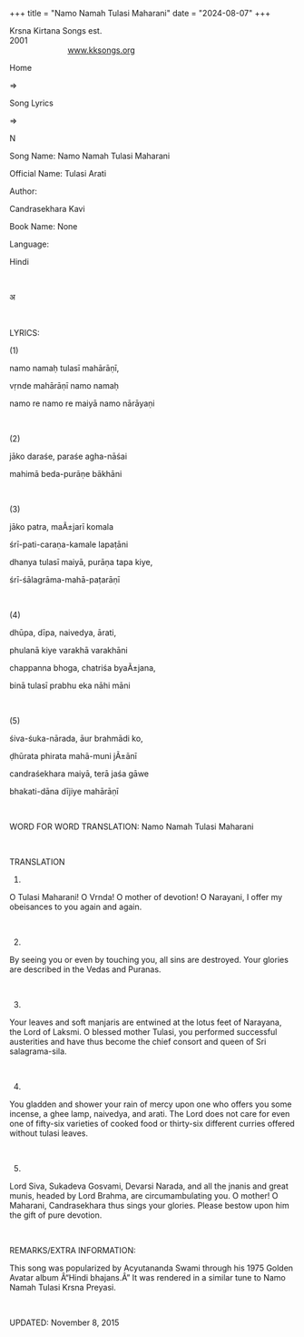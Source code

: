 +++ 
title = "Namo Namah Tulasi Maharani"
date = "2024-08-07"
+++

Krsna Kirtana Songs est.
2001                                                                                                                                    
            
www.kksongs.org








Home
 
⇒
 
Song Lyrics
 
⇒
 
N


Song
Name: Namo Namah Tulasi Maharani


Official
Name: Tulasi Arati


Author:

Candrasekhara Kavi


Book
Name: None


Language:

Hindi


 








अ








 


LYRICS:


(1)


namo
namaḥ tulasī mahārāṇī,

vṛnde mahārāṇī namo namaḥ

namo re namo re maiyā namo nārāyaṇi


 


(2)


jāko
daraśe, paraśe agha-nāśai

mahimā beda-purāṇe bākhāni


 


(3)


jāko
patra, maÃ±jarī komala

śrī-pati-caraṇa-kamale lapaṭāni

dhanya tulasī maiyā, purāṇa tapa kiye,

śrī-śālagrāma-mahā-paṭarāṇī


 


(4)


dhūpa,
dīpa, naivedya, ārati,

phulanā kiye varakhā varakhāni

chappanna bhoga, chatriśa byaÃ±jana,

binā tulasī prabhu eka nāhi māni


 


(5)


śiva-śuka-nārada,
āur brahmādi ko,

ḍhūrata phirata mahā-muni jÃ±ānī

candraśekhara maiyā, terā jaśa gāwe

bhakati-dāna dījiye mahārāṇī


 


WORD
FOR WORD TRANSLATION: 
Namo Namah
Tulasi Maharani


 


TRANSLATION



1)
O Tulasi Maharani! O Vrnda! O mother of devotion! O Narayani, I offer my
obeisances to you again and again. 


 


2)
By seeing you or even by touching you, all sins are destroyed. Your glories are
described in the Vedas and Puranas. 


 


3)
Your leaves and soft manjaris are entwined at the lotus feet of Narayana, the
Lord of Laksmi. O blessed mother Tulasi, you performed successful austerities
and have thus become the chief consort and queen of Sri salagrama-sila. 


 


4)
You gladden and shower your rain of mercy upon one who offers you some incense,
a ghee lamp, naivedya, and arati. The Lord does not care for even one of
fifty-six varieties of cooked food or thirty-six different curries offered
without tulasi leaves. 


 


5)
Lord Siva, Sukadeva Gosvami, Devarsi Narada, and all the jnanis and great
munis, headed by Lord Brahma, are circumambulating you. O mother! O Maharani,
Candrasekhara thus sings your glories. Please bestow upon him the gift of pure
devotion. 


 


REMARKS/EXTRA
INFORMATION:


This
song was popularized by Acyutananda Swami through his 1975 Golden Avatar album
Â“Hindi bhajans.Â” It was rendered in a similar tune to Namo Namah Tulasi Krsna
Preyasi.


  


UPDATED:
 November 8, 2015